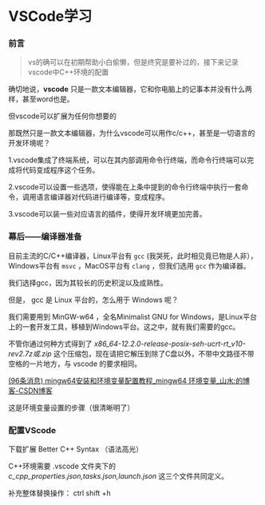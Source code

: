 # VSCode学习

### 前言

> vs的确可以在初期帮助小白偷懒，但是终究是要补过的，接下来记录vscode中C++环境的配置

确切地说，**vscode** 只是一款文本编辑器，它和你电脑上的记事本并没有什么两样，甚至word也是。

但vscode可以扩展为任何你想要的

那既然只是一款文本编辑器，为什么vscode可以用作c/c++，甚至是一切语言的开发环境呢？

1.vscode集成了终端系统，可以在其内部调用命令行终端，而命令行终端可以完成将代码变成程序这个任务。

2.vscode可以设置一些选项，使得能在上条中提到的命令行终端中执行一套命令，调用语言编译器对代码进行编译等，变成程序。

3.vscode可以装一些对应语言的插件，使得开发环境更加完善。

### 幕后——编译器准备

目前主流的C/C++编译器，Linux平台有 `gcc` (我哭死，此时相见竟已物是人非），Windows平台有 `msvc` ，MacOS平台有 `clang` ，但我们选用 `gcc` 作为编译器。

我们选择gcc，因为其较长的历史积淀以及成熟性。

但是， gcc 是 Linux 平台的，怎么用于 Windows 呢？

我们需要用到 MinGW-w64 ，全名Minimalist GNU for Windows，是Linux平台上的一套开发工具，移植到Windows平台。这之中，就有我们需要的gcc。

不管你通过何种方式得到了 *x86_64-12.2.0-release-posix-seh-ucrt-rt_v10-rev2.7z或.zip* 这个压缩包，现在请把它解压到除了C盘以外，不带中文路径不带空格的一片地方，与 vscode 的要求相同。

[(96条消息) mingw64安装和环境变量配置教程_mingw64 环境变量_山水:的博客-CSDN博客](https://blog.csdn.net/woxingzou/article/details/113746142)

这是环境变量设置的步骤（很清晰明了）

### 配置VScode

下载扩展 Better C++ Syntax （语法高光）

C++环境需要 .vscode 文件夹下的 *c_cpp_properties.json,tasks.json,launch.json* 这三个文件共同定义。

补充整体替换操作：
ctrl shift +h









